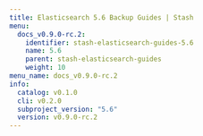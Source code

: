 ```yaml
---
title: Elasticsearch 5.6 Backup Guides | Stash
menu:
  docs_v0.9.0-rc.2:
    identifier: stash-elasticsearch-guides-5.6
    name: 5.6
    parent: stash-elasticsearch-guides
    weight: 10
menu_name: docs_v0.9.0-rc.2
info:
  catalog: v0.1.0
  cli: v0.2.0
  subproject_version: "5.6"
  version: v0.9.0-rc.2
---
```


